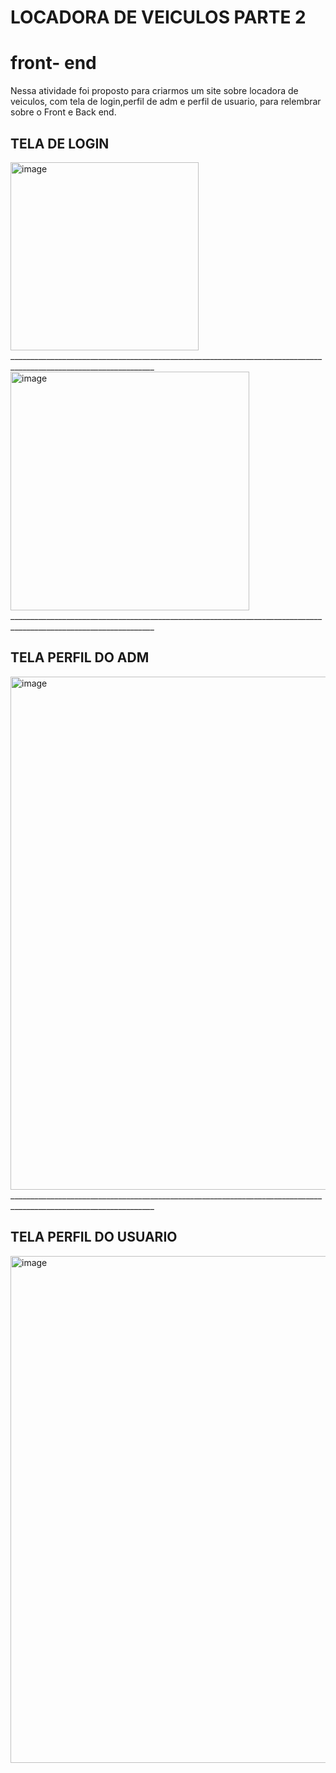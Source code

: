 # LOCADORA DE VEICULOS PARTE 2
# front- end


Nessa atividade foi proposto para criarmos um site sobre locadora de veiculos, com tela de login,perfil de adm e perfil de usuario, para relembrar sobre o Front e Back end.

## TELA DE LOGIN
<img width="301" alt="image" src="https://github.com/user-attachments/assets/ce0ead88-c3f0-4024-a188-eef92c386ba2" />
__________________________________________________________________________________________________________________

<img width="382" alt="image" src="https://github.com/user-attachments/assets/423a85b8-1e24-40a7-a627-ea9e9a78b3e3" />
__________________________________________________________________________________________________________________

## TELA PERFIL DO ADM
<img width="821" alt="image" src="https://github.com/user-attachments/assets/f137d6e8-7f79-48e9-a8b3-af00f4d5d8d2" />
__________________________________________________________________________________________________________________

## TELA PERFIL DO USUARIO
<img width="811" alt="image" src="https://github.com/user-attachments/assets/5a1dc839-cf70-48a2-9535-010f4526936b" />
 
